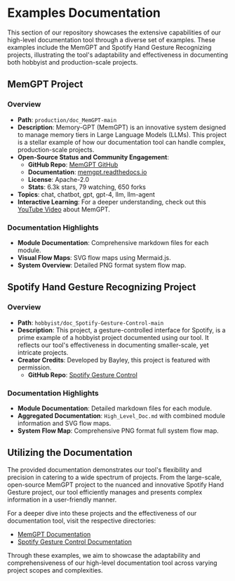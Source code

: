 # Examples Documentation

This section of our repository showcases the extensive capabilities of our high-level documentation tool through a diverse set of examples. These examples include the MemGPT and Spotify Hand Gesture Recognizing projects, illustrating the tool's adaptability and effectiveness in documenting both hobbyist and production-scale projects.

## MemGPT Project

### Overview

- **Path**: `production/doc_MemGPT-main`
- **Description**: Memory-GPT (MemGPT) is an innovative system designed to manage memory tiers in Large Language Models (LLMs). This project is a stellar example of how our documentation tool can handle complex, production-scale projects.
- **Open-Source Status and Community Engagement**:
  - **GitHub Repo**: [MemGPT GitHub](https://github.com/cpacker/MemGPT/blob/main)
  - **Documentation**: [memgpt.readthedocs.io](https://memgpt.readthedocs.io)
  - **License**: Apache-2.0
  - **Stats**: 6.3k stars, 79 watching, 650 forks
- **Topics**: chat, chatbot, gpt, gpt-4, llm, llm-agent
- **Interactive Learning**: For a deeper understanding, check out this [YouTube Video](https://www.youtube.com/watch?v=VJ6bK81meu8&ab_channel=MatthewBerman) about MemGPT.

### Documentation Highlights

- **Module Documentation**: Comprehensive markdown files for each module.
- **Visual Flow Maps**: SVG flow maps using Mermaid.js.
- **System Overview**: Detailed PNG format system flow map.

## Spotify Hand Gesture Recognizing Project

### Overview

- **Path**: `hobbyist/doc_Spotify-Gesture-Control-main`
- **Description**: This project, a gesture-controlled interface for Spotify, is a prime example of a hobbyist project documented using our tool. It reflects our tool's effectiveness in documenting smaller-scale, yet intricate projects.
- **Creator Credits**: Developed by Bayley, this project is featured with permission.
  - **GitHub Repo**: [Spotify Gesture Control](https://github.com/BayleyB/Spotify-Gesture-Control)

### Documentation Highlights

- **Module Documentation**: Detailed markdown files for each module.
- **Aggregated Documentation**: `High_Level_Doc.md` with combined module information and SVG flow maps.
- **System Flow Map**: Comprehensive PNG format full system flow map.

## Utilizing the Documentation

The provided documentation demonstrates our tool's flexibility and precision in catering to a wide spectrum of projects. From the large-scale, open-source MemGPT project to the nuanced and innovative Spotify Hand Gesture project, our tool efficiently manages and presents complex information in a user-friendly manner.

For a deeper dive into these projects and the effectiveness of our documentation tool, visit the respective directories:
- [MemGPT Documentation](https://github.com/gitbito/AI-Automation/blob/main/documentation/create_overview_doc/Examples/production/doc_MemGPT-main/High_Level_Doc.md)
- [Spotify Gesture Control Documentation](https://github.com/gitbito/AI-Automation/blob/main/documentation/create_overview_doc/Examples/hobbyist/doc_Spotify-Gesture-Control-main/High_Level_Doc.md)

Through these examples, we aim to showcase the adaptability and comprehensiveness of our high-level documentation tool across varying project scopes and complexities.
